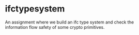 # ifctypesystem
An assignment where we build an ifc type system and check the information flow safety of some crypto primitives.
